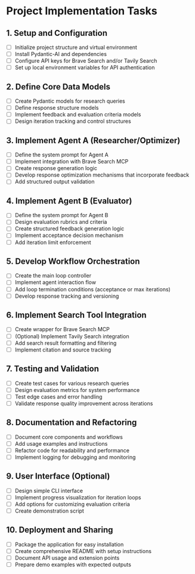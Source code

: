 # Project Implementation Tasks

## 1. Setup and Configuration
- [ ] Initialize project structure and virtual environment
- [ ] Install Pydantic-AI and dependencies
- [ ] Configure API keys for Brave Search and/or Tavily Search
- [ ] Set up local environment variables for API authentication

## 2. Define Core Data Models
- [ ] Create Pydantic models for research queries
- [ ] Define response structure models
- [ ] Implement feedback and evaluation criteria models
- [ ] Design iteration tracking and control structures

## 3. Implement Agent A (Researcher/Optimizer)
- [ ] Define the system prompt for Agent A
- [ ] Implement integration with Brave Search MCP
- [ ] Create response generation logic
- [ ] Develop response optimization mechanisms that incorporate feedback
- [ ] Add structured output validation

## 4. Implement Agent B (Evaluator)
- [ ] Define the system prompt for Agent B
- [ ] Design evaluation rubrics and criteria
- [ ] Create structured feedback generation logic
- [ ] Implement acceptance decision mechanism
- [ ] Add iteration limit enforcement

## 5. Develop Workflow Orchestration
- [ ] Create the main loop controller
- [ ] Implement agent interaction flow
- [ ] Add loop termination conditions (acceptance or max iterations)
- [ ] Develop response tracking and versioning

## 6. Implement Search Tool Integration
- [ ] Create wrapper for Brave Search MCP
- [ ] (Optional) Implement Tavily Search integration
- [ ] Add search result formatting and filtering
- [ ] Implement citation and source tracking

## 7. Testing and Validation
- [ ] Create test cases for various research queries
- [ ] Design evaluation metrics for system performance
- [ ] Test edge cases and error handling
- [ ] Validate response quality improvement across iterations

## 8. Documentation and Refactoring
- [ ] Document core components and workflows
- [ ] Add usage examples and instructions
- [ ] Refactor code for readability and performance
- [ ] Implement logging for debugging and monitoring

## 9. User Interface (Optional)
- [ ] Design simple CLI interface
- [ ] Implement progress visualization for iteration loops
- [ ] Add options for customizing evaluation criteria
- [ ] Create demonstration script

## 10. Deployment and Sharing
- [ ] Package the application for easy installation
- [ ] Create comprehensive README with setup instructions
- [ ] Document API usage and extension points
- [ ] Prepare demo examples with expected outputs